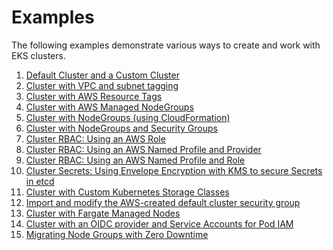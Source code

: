 # Examples

The following examples demonstrate various ways to create and work with EKS
clusters.

1. [Default Cluster and a Custom Cluster](./cluster)
1. [Cluster with VPC and subnet tagging](./subnet-tags)
1. [Cluster with AWS Resource Tags](./tags)
1. [Cluster with AWS Managed NodeGroups](./managed-nodegroups)
1. [Cluster with NodeGroups (using CloudFormation)](./nodegroup)
1. [Cluster with NodeGroups and Security Groups](./extra-sg)
1. [Cluster RBAC: Using an AWS Role](./scoped-kubeconfigs)
1. [Cluster RBAC: Using an AWS Named Profile and Provider](./aws-profile)
1. [Cluster RBAC: Using an AWS Named Profile and Role](./aws-profile-role)
1. [Cluster Secrets: Using Envelope Encryption with KMS to secure Secrets in etcd](./encryption-provider)
1. [Cluster with Custom Kubernetes Storage Classes](./storage-classes)
1. [Import and modify the AWS-created default cluster security group](./modify-default-eks-sg)
1. [Cluster with Fargate Managed Nodes](./fargate)
1. [Cluster with an OIDC provider and Service Accounts for Pod IAM](./oidc-iam-sa)
1. [Migrating Node Groups with Zero Downtime](https://www.pulumi.com/registry/packages/kubernetes/how-to-guides/eks-migrate-nodegroups/)
